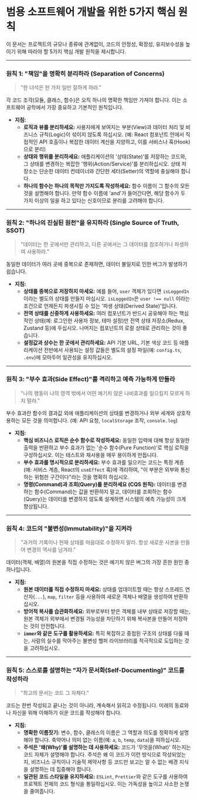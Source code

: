 # 범용 소프트웨어 개발을 위한 5가지 핵심 원칙

이 문서는 프로젝트의 규모나 종류에 관계없이, 코드의 안정성, 확장성, 유지보수성을 높이기 위해 따라야 할 5가지 핵심 개발 원칙을 제시합니다.

---

### 원칙 1: "책임"을 명확히 분리하라 (Separation of Concerns)

> "한 녀석은 한 가지 일만 잘하게 하라."

각 코드 조각(모듈, 클래스, 함수)은 오직 하나의 명확한 책임만 가져야 합니다. 이는 소프트웨어 공학에서 가장 중요하고 기본적인 원칙입니다.

-   **지침:**
    -   **로직과 뷰를 분리하세요:** 사용자에게 보여지는 부분(View)과 데이터 처리 및 비즈니스 규칙(Logic)이 섞이지 않도록 하십시오. (예: React 컴포넌트 안에서 직접적인 API 호출이나 복잡한 데이터 계산을 지양하고, 이를 서비스나 훅(Hook)으로 분리)
    -   **상태와 행위를 분리하세요:** 애플리케이션의 '상태(State)'를 저장하는 코드와, 그 상태를 변경하는 복잡한 '행위(Action/Service)'를 분리하십시오. 상태 저장소는 단순한 데이터 컨테이너와 간단한 세터(Setter)의 역할에 충실해야 합니다.
    -   **하나의 함수는 하나의 목적만 가지도록 작성하세요:** 함수 이름이 그 함수의 모든 것을 설명해야 합니다. 만약 함수 이름에 'and'가 들어간다면, 해당 함수가 두 가지 이상의 일을 하고 있다는 신호이므로 분리를 고려해야 합니다.

---

### 원칙 2: "하나의 진실된 원천"을 유지하라 (Single Source of Truth, SSOT)

> "데이터는 한 곳에서만 관리하고, 다른 곳에서는 그 데이터를 참조하거나 파생하여 사용하라."

동일한 데이터가 여러 곳에 중복으로 존재하면, 데이터 불일치로 인한 버그가 발생하기 쉽습니다.

-   **지침:**
    -   **상태를 중복으로 저장하지 마세요:** 예를 들어, `user` 객체가 있다면 `isLoggedIn`이라는 별도의 상태를 만들지 마십시오. `isLoggedIn`은 `user !== null` 이라는 조건으로 언제든지 파생시킬 수 있는 '파생 상태(Derived State)'입니다.
    -   **전역 상태를 신중하게 사용하세요:** 여러 컴포넌트가 반드시 공유해야 하는 핵심적인 상태(예: 로그인한 사용자 정보, 테마 설정)만 전역 상태 저장소(Redux, Zustand 등)에 두십시오. 나머지는 컴포넌트의 로컬 상태로 관리하는 것이 좋습니다.
    -   **설정값과 상수는 한 곳에서 관리하세요:** API 기본 URL, 기본 색상 코드 등 애플리케이션 전반에서 사용되는 설정 값들은 별도의 설정 파일(예: `config.ts`, `.env`)에 모아두어 일관성을 유지하십시오.

---

### 원칙 3: "부수 효과(Side Effect)"를 격리하고 예측 가능하게 만들라

> "나의 행동이 나의 영역 밖에서 어떤 예기치 않은 나비효과를 일으킬지 모르게 하지 말라."

부수 효과란 함수의 결과값 외에 애플리케이션의 상태를 변경하거나 외부 세계와 상호작용하는 모든 것을 의미합니다. (예: API 요청, `localStorage` 조작, `console.log`)

-   **지침:**
    -   **핵심 비즈니스 로직은 순수 함수로 작성하세요:** 동일한 입력에 대해 항상 동일한 출력을 반환하고 부수 효과가 없는 '순수 함수(Pure Function)'로 핵심 로직을 구성하십시오. 이는 테스트와 재사용을 매우 용이하게 만듭니다.
    -   **부수 효과를 명시적으로 분리하세요:** 부수 효과를 일으키는 코드는 특정 계층(예: 서비스 계층, React의 `useEffect` 훅)에 격리하여, "이 부분은 외부와 통신하는 위험한 구간이다"라는 것을 명확히 하십시오.
    -   **명령(Command)과 조회(Query)를 분리하세요 (CQS 원칙):** 데이터를 변경하는 함수(Command)는 값을 반환하지 말고, 데이터를 조회하는 함수(Query)는 데이터를 변경하지 않도록 설계하면 시스템의 예측 가능성이 크게 향상됩니다.

---

### 원칙 4: 코드의 "불변성(Immutability)"을 지켜라

> "과거의 기록이나 현재 상태를 마음대로 수정하지 말라. 항상 새로운 사본을 만들어 변경의 역사를 남겨라."

데이터(객체, 배열)의 원본을 직접 수정하는 것은 예기치 않은 버그의 가장 흔한 원인 중 하나입니다.

-   **지침:**
    -   **원본 데이터를 직접 수정하지 마세요:** 상태를 업데이트할 때는 항상 스프레드 연산자(`...`), `map`, `filter` 등을 사용하여 새로운 객체나 배열을 생성하여 반환하십시오.
    -   **방어적 복사를 습관화하세요:** 외부로부터 받은 객체를 내부 상태로 저장할 때는, 원본 객체가 외부에서 변경될 가능성을 차단하기 위해 복사본을 만들어 저장하는 것이 안전합니다.
    -   **`immer`와 같은 도구를 활용하세요:** 특히 복잡하고 중첩된 구조의 상태를 다룰 때는, 사람의 실수를 막아주는 불변성 헬퍼 라이브러리를 적극적으로 도입하는 것을 고려하십시오.

---

### 원칙 5: 스스로를 설명하는 "자가 문서화(Self-Documenting)" 코드를 작성하라

> "최고의 문서는 코드 그 자체다."

코드는 한번 작성되고 끝나는 것이 아니라, 계속해서 읽히고 수정됩니다. 미래의 동료와 나 자신을 위해 이해하기 쉬운 코드를 작성해야 합니다.

-   **지침:**
    -   **명확한 이름짓기:** 변수, 함수, 클래스의 이름은 그 역할과 의도를 정확하게 설명해야 합니다. 축약어나 의미 없는 이름(예: `a`, `b`, `temp`, `data`)을 피하십시오.
    -   **주석은 '왜(Why)'를 설명하는 데 사용하세요:** 코드가 '무엇을(What)' 하는지는 코드 자체가 설명해야 합니다. 주석은 왜 이 코드가 이런 방식으로 작성되었는지, 비즈니스 규칙이나 기술적 제약사항 등 코드만 보고는 알 수 없는 배경 지식을 설명하는 데 집중해야 합니다.
    -   **일관된 코드 스타일을 유지하세요:** `ESLint`, `Prettier`와 같은 도구를 사용하여 프로젝트 전체의 코드 형식을 통일하십시오. 이는 가독성을 높이고 사소한 논쟁을 줄여줍니다.
